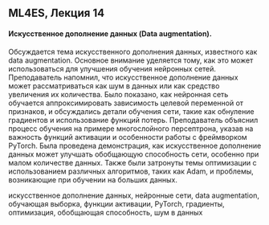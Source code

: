## ML4ES, Лекция 14

#### Искусственное дополнение данных (Data augmentation).



Обсуждается тема искусственного дополнения данных, известного как data augmentation. Основное внимание уделяется тому, как это может использоваться для улучшения обучения нейронных сетей. Преподаватель напомнил, что искусственное дополнение данных может рассматриваться как шум в данных или как средство увеличения их количества. Было показано, как нейронная сеть обучается аппроксимировать зависимость целевой переменной от признаков, и обсуждались детали обучения сети, такие как обнуление градиентов и использование функций потерь.
Преподаватель объяснил процесс обучения на примере многослойного персептрона, указав на важность функций активации и особенности работы с фреймворком PyTorch. Была проведена демонстрация, как искусственное дополнение данных может улучшать обобщающую способность сети, особенно при малом количестве данных. Также были затронуты темы оптимизации с использованием различных алгоритмов, таких как Adam, и проблемы, возникающие при обучении на больших данных.



искусственное дополнение данных, нейронные сети, data augmentation, обучающая выборка, функции активации, PyTorch, градиенты, оптимизация, обобщающая способность, шум в данных
